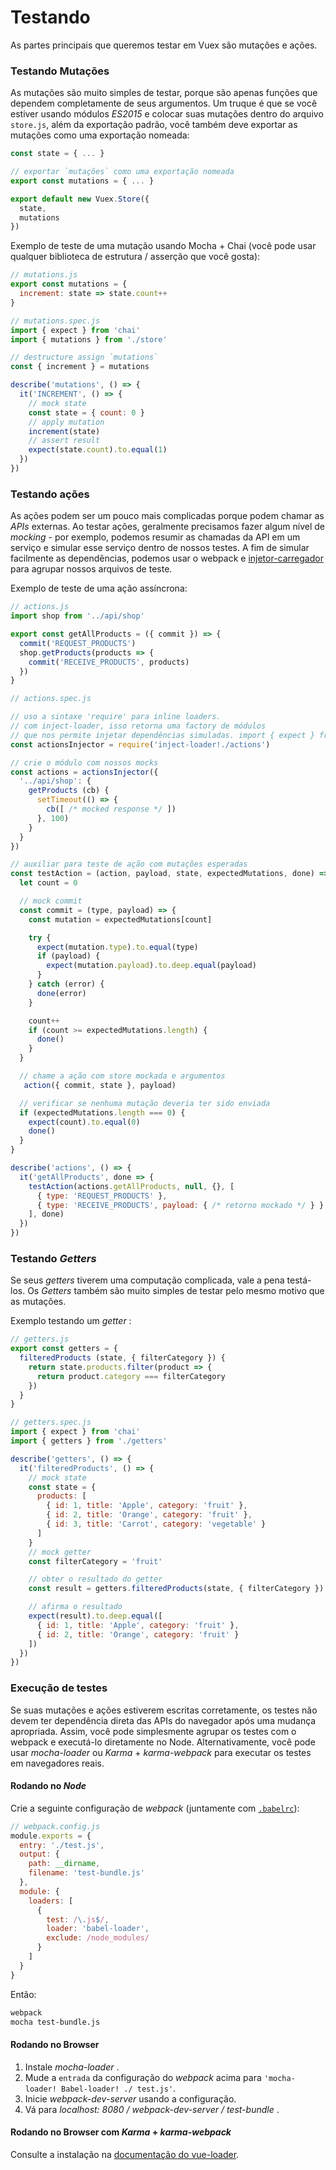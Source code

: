 # Testando

As partes principais que queremos testar em Vuex são mutações e ações.

### Testando Mutações

As mutações são muito simples de testar, porque são apenas funções que dependem completamente de seus argumentos. Um truque é que se você estiver usando módulos _ES2015_  e colocar suas mutações dentro do arquivo `store.js`, além da exportação padrão, você também deve exportar as mutações como uma exportação nomeada:

``` js
const state = { ... }

// exportar `mutações` como uma exportação nomeada
export const mutations = { ... }

export default new Vuex.Store({
  state,
  mutations
})
```

Exemplo de teste de uma mutação usando Mocha + Chai (você pode usar qualquer biblioteca de estrutura / asserção que você gosta):

``` js
// mutations.js
export const mutations = {
  increment: state => state.count++
}
```

``` js
// mutations.spec.js
import { expect } from 'chai'
import { mutations } from './store'

// destructure assign `mutations`
const { increment } = mutations

describe('mutations', () => {
  it('INCREMENT', () => {
    // mock state
    const state = { count: 0 }
    // apply mutation
    increment(state)
    // assert result
    expect(state.count).to.equal(1)
  })
})
```

### Testando ações

As ações podem ser um pouco mais complicadas porque podem chamar as _APIs_  externas. Ao testar ações, geralmente precisamos fazer algum nível de _mocking_  - por exemplo, podemos resumir as chamadas da API em um serviço e simular esse serviço dentro de nossos testes. A fim de simular facilmente as dependências, podemos usar o webpack e [injetor-carregador](https://github.com/plasticine/inject-loader) para agrupar nossos arquivos de teste.

Exemplo de teste de uma ação assíncrona:

``` js
// actions.js
import shop from '../api/shop'

export const getAllProducts = ({ commit }) => {
  commit('REQUEST_PRODUCTS')
  shop.getProducts(products => {
    commit('RECEIVE_PRODUCTS', products)
  })
}
```

``` js
// actions.spec.js

// uso a sintaxe 'require' para inline loaders.
// com inject-loader, isso retorna uma factory de módulos
// que nos permite injetar dependências simuladas. import { expect } from 'chai'
const actionsInjector = require('inject-loader!./actions')

// crie o módulo com nossos mocks
const actions = actionsInjector({
  '../api/shop': {
    getProducts (cb) {
      setTimeout(() => {
        cb([ /* mocked response */ ])
      }, 100)
    }
  }
})

// auxiliar para teste de ação com mutações esperadas
const testAction = (action, payload, state, expectedMutations, done) => {
  let count = 0

  // mock commit
  const commit = (type, payload) => {
    const mutation = expectedMutations[count]

    try {
      expect(mutation.type).to.equal(type)
      if (payload) {
        expect(mutation.payload).to.deep.equal(payload)
      }
    } catch (error) {
      done(error)
    }

    count++
    if (count >= expectedMutations.length) {
      done()
    }
  }

  // chame a ação com store mockada e argumentos
   action({ commit, state }, payload)

  // verificar se nenhuma mutação deveria ter sido enviada
  if (expectedMutations.length === 0) {
    expect(count).to.equal(0)
    done()
  }
}

describe('actions', () => {
  it('getAllProducts', done => {
    testAction(actions.getAllProducts, null, {}, [
      { type: 'REQUEST_PRODUCTS' },
      { type: 'RECEIVE_PRODUCTS', payload: { /* retorno mockado */ } }
    ], done)
  })
})
```

### Testando _Getters_

Se seus _getters_  tiverem uma computação complicada, vale a pena testá-los. Os _Getters_  também são muito simples de testar pelo mesmo motivo que as mutações.

Exemplo testando um _getter_ :
``` js
// getters.js
export const getters = {
  filteredProducts (state, { filterCategory }) {
    return state.products.filter(product => {
      return product.category === filterCategory
    })
  }
}
```

``` js
// getters.spec.js
import { expect } from 'chai'
import { getters } from './getters'

describe('getters', () => {
  it('filteredProducts', () => {
    // mock state
    const state = {
      products: [
        { id: 1, title: 'Apple', category: 'fruit' },
        { id: 2, title: 'Orange', category: 'fruit' },
        { id: 3, title: 'Carrot', category: 'vegetable' }
      ]
    }
    // mock getter
    const filterCategory = 'fruit'

    // obter o resultado do getter
    const result = getters.filteredProducts(state, { filterCategory })

    // afirma o resultado
    expect(result).to.deep.equal([
      { id: 1, title: 'Apple', category: 'fruit' },
      { id: 2, title: 'Orange', category: 'fruit' }
    ])
  })
})
```

### Execução de testes

Se suas mutações e ações estiverem escritas corretamente, os testes não devem ter dependência direta das APIs do navegador após uma mudança apropriada. Assim, você pode simplesmente agrupar os testes com o webpack e executá-lo diretamente no Node. Alternativamente, você pode usar _mocha-loader_ ou _Karma_  + _karma-webpack_  para executar os testes em navegadores reais.

#### Rodando no _Node_

Crie a seguinte configuração de _webpack_  (juntamente com [`.babelrc`](https://babeljs.io/docs/usage/babelrc/)):

``` js
// webpack.config.js
module.exports = {
  entry: './test.js',
  output: {
    path: __dirname,
    filename: 'test-bundle.js'
  },
  module: {
    loaders: [
      {
        test: /\.js$/,
        loader: 'babel-loader',
        exclude: /node_modules/
      }
    ]
  }
}
```

Então:

``` bash
webpack
mocha test-bundle.js
```

#### Rodando no Browser

1. Instale _mocha-loader_ .
2. Mude a `entrada` da configuração do _webpack_  acima para `'mocha-loader! Babel-loader! ./ test.js'`.
3. Inicie _webpack-dev-server_ usando a configuração.
4. Vá para _localhost: 8080 / webpack-dev-server / test-bundle_ .

#### Rodando no Browser com _Karma_  + _karma-webpack_

Consulte a instalação na [documentação do vue-loader](https://vue-loader.vuejs.org/pt_BR/workflow/testing.html).
